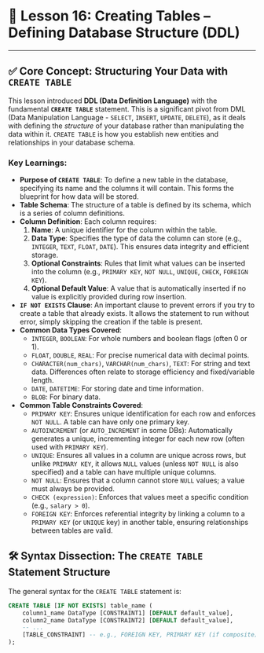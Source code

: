 # 📘 Lesson 16: Creating Tables – Defining Database Structure (DDL)

---

## ✅ Core Concept: Structuring Your Data with `CREATE TABLE`

This lesson introduced **DDL (Data Definition Language)** with the fundamental **`CREATE TABLE`** statement. This is a significant pivot from DML (Data Manipulation Language - `SELECT`, `INSERT`, `UPDATE`, `DELETE`), as it deals with defining the *structure* of your database rather than manipulating the data within it. `CREATE TABLE` is how you establish new entities and relationships in your database schema.

### Key Learnings:

* **Purpose of `CREATE TABLE`**: To define a new table in the database, specifying its name and the columns it will contain. This forms the blueprint for how data will be stored.
* **Table Schema**: The structure of a table is defined by its schema, which is a series of column definitions.
* **Column Definition**: Each column requires:
    1.  **Name**: A unique identifier for the column within the table.
    2.  **Data Type**: Specifies the type of data the column can store (e.g., `INTEGER`, `TEXT`, `FLOAT`, `DATE`). This ensures data integrity and efficient storage.
    3.  **Optional Constraints**: Rules that limit what values can be inserted into the column (e.g., `PRIMARY KEY`, `NOT NULL`, `UNIQUE`, `CHECK`, `FOREIGN KEY`).
    4.  **Optional Default Value**: A value that is automatically inserted if no value is explicitly provided during row insertion.
* **`IF NOT EXISTS` Clause**: An important clause to prevent errors if you try to create a table that already exists. It allows the statement to run without error, simply skipping the creation if the table is present.
* **Common Data Types Covered**:
    * `INTEGER`, `BOOLEAN`: For whole numbers and boolean flags (often 0 or 1).
    * `FLOAT`, `DOUBLE`, `REAL`: For precise numerical data with decimal points.
    * `CHARACTER(num_chars)`, `VARCHAR(num_chars)`, `TEXT`: For string and text data. Differences often relate to storage efficiency and fixed/variable length.
    * `DATE`, `DATETIME`: For storing date and time information.
    * `BLOB`: For binary data.
* **Common Table Constraints Covered**:
    * `PRIMARY KEY`: Ensures unique identification for each row and enforces `NOT NULL`. A table can have only one primary key.
    * `AUTOINCREMENT` (or `AUTO_INCREMENT` in some DBs): Automatically generates a unique, incrementing integer for each new row (often used with `PRIMARY KEY`).
    * `UNIQUE`: Ensures all values in a column are unique across rows, but unlike `PRIMARY KEY`, it allows `NULL` values (unless `NOT NULL` is also specified) and a table can have multiple unique columns.
    * `NOT NULL`: Ensures that a column cannot store `NULL` values; a value must always be provided.
    * `CHECK (expression)`: Enforces that values meet a specific condition (e.g., `salary > 0`).
    * `FOREIGN KEY`: Enforces referential integrity by linking a column to a `PRIMARY KEY` (or `UNIQUE` key) in another table, ensuring relationships between tables are valid.

## 🛠️ Syntax Dissection: The `CREATE TABLE` Statement Structure

The general syntax for the `CREATE TABLE` statement is:

```sql
CREATE TABLE [IF NOT EXISTS] table_name (
    column1_name DataType [CONSTRAINT1] [DEFAULT default_value],
    column2_name DataType [CONSTRAINT2] [DEFAULT default_value],
    -- ...
    [TABLE_CONSTRAINT] -- e.g., FOREIGN KEY, PRIMARY KEY (if composite)
);
